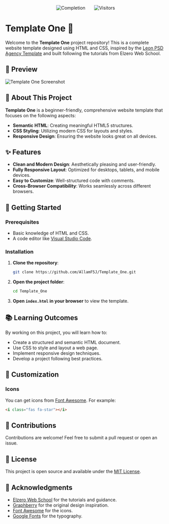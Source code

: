 <p align="center">
    <img src="https://img.shields.io/badge/Completion-99%25-blue" alt="Completion">&nbsp;&nbsp;&nbsp;&nbsp;&nbsp;&nbsp;
    <img src="https://visitor-badge.laobi.icu/badge?page_id=AllamF5J/Template_One" alt="Visitors"/>
</p>

# Template One 🎨

Welcome to the **Template One** project repository! This is a complete website template designed using HTML and CSS, inspired by the [Leon PSD Agency Template](https://www.graphberry.com/item/leon-psd-agency-template#google_vignette) and built following the tutorials from Elzero Web School.

## 📸 Preview

![Template One Screenshot](https://github.com/AllamF5J/Template_One/blob/main/%E2%80%AALeon.png)

## 🌟 About This Project

**Template One** is a beginner-friendly, comprehensive website template that focuses on the following aspects:

- **Semantic HTML**: Creating meaningful HTML5 structures.
- **CSS Styling**: Utilizing modern CSS for layouts and styles.
- **Responsive Design**: Ensuring the website looks great on all devices.

## ✨ Features

- **Clean and Modern Design**: Aesthetically pleasing and user-friendly.
- **Fully Responsive Layout**: Optimized for desktops, tablets, and mobile devices.
- **Easy to Customize**: Well-structured code with comments.
- **Cross-Browser Compatibility**: Works seamlessly across different browsers.

## 🚀 Getting Started

### Prerequisites

- Basic knowledge of HTML and CSS.
- A code editor like [Visual Studio Code](https://code.visualstudio.com/).

### Installation

1. **Clone the repository**:
    ```bash
    git clone https://github.com/AllamF5J/Template_One.git
    ```
2. **Open the project folder**:
    ```bash
    cd Template_One
    ```
3. **Open `index.html` in your browser** to view the template.

## 📚 Learning Outcomes

By working on this project, you will learn how to:

- Create a structured and semantic HTML document.
- Use CSS to style and layout a web page.
- Implement responsive design techniques.
- Develop a project following best practices.

## 🔧 Customization

### Icons

You can get icons from [Font Awesome](https://fontawesome.com/search?o=r&m=free). For example:
```html
<i class="fas fa-star"></i>
```

## 🤝 Contributions

Contributions are welcome! Feel free to submit a pull request or open an issue.

## 📝 License

This project is open source and available under the [MIT License](LICENSE).

## 🙏 Acknowledgments

- [Elzero Web School](https://elzero.org/) for the tutorials and guidance.
- [Graphberry](https://www.graphberry.com/item/leon-html-agency-template) for the original design inspiration.
- [Font Awesome](https://fontawesome.com/) for the icons.
- [Google Fonts](https://fonts.google.com/) for the typography.

